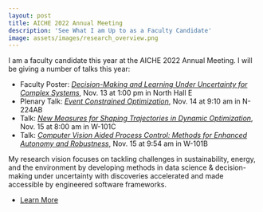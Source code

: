 ```yaml
---
layout: post
title: AICHE 2022 Annual Meeting
description: 'See What I am Up to as a Faculty Candidate'
image: assets/images/research_overview.png
---
```


I am a faculty candidate this year at the AICHE 2022 Annual Meeting. I will be giving a number of talks this year:
- Faculty Poster: <a href="https://plan.core-apps.com/aiche2022/event/970ee5aa95fe95e5ab3194f8a5889ee7"><i>Decision-Making and Learning Under Uncertainty for Complex Systems</i></a>, Nov. 13 at 1:00 pm in North Hall E
- Plenary Talk: <a href="https://plan.core-apps.com/aiche2022/event/c8794e6fccbbe777d43932b924520640"><i>Event Constrained Optimization</i></a>, Nov. 14 at 9:10 am in N-224AB 
- Talk: <a href="https://plan.core-apps.com/aiche2022/event/bbaa65f416331d3534c754dd9cf36276"><i>New Measures for Shaping Trajectories in Dynamic Optimization</i></a>, Nov. 15 at 8:00 am in W-101C  
- Talk: <a href="https://plan.core-apps.com/aiche2022/event/0fe0894cea90bdd81d4b8e65009d0a02"><i>Computer Vision Aided Process Control: Methods for Enhanced Autonomy and Robustness</i></a>, Nov. 15 at 9:54 am in W-101B

My research vision focuses on tackling challenges in sustainability, energy, and the environment by developing methods in data science & decision-making under uncertainty with discoveries accelerated and made accessible by engineered software frameworks.

<ul class="actions">
    <li><a href="/#launch" class="button next">Learn More</a></li>
</ul>
